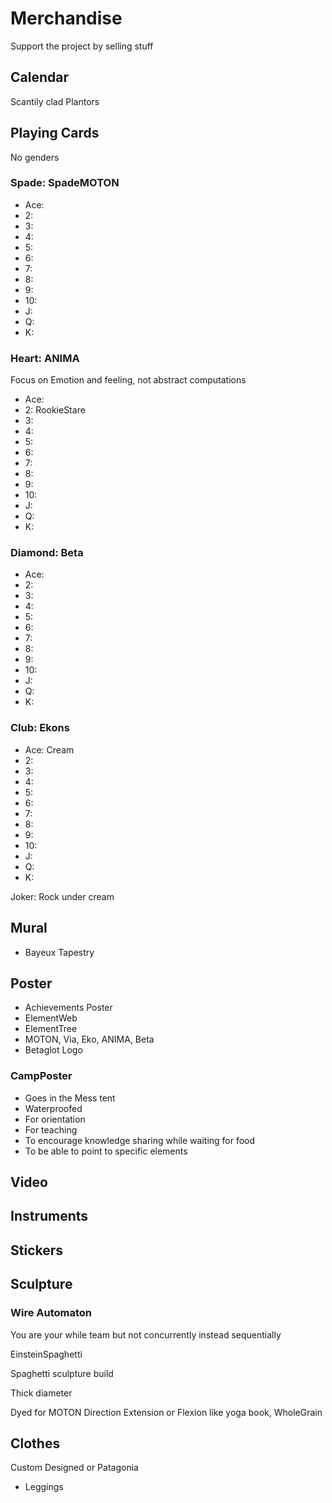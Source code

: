 # Merchandise

Support the project by selling stuff

## Calendar

Scantily clad Plantors

## Playing Cards

No genders

### <motor>Spade: SpadeMOTON</motor>

- Ace:
- 2:
- 3:
- 4:
- 5:
- 6:
- 7:
- 8:
- 9:
- 10:
- J:
- Q:
- K:

### <anima>Heart: ANIMA</anima>

Focus on Emotion and feeling, not abstract computations

- Ace:
- 2: RookieStare
- 3:
- 4:
- 5:
- 6:
- 7:
- 8:
- 9:
- 10:
- J:
- Q:
- K:

### <via>Diamond: Beta</via>

- Ace:
- 2:
- 3:
- 4:
- 5:
- 6:
- 7:
- 8:
- 9:
- 10:
- J:
- Q:
- K:

### <ekos>Club: Ekons</ekos>

- Ace: Cream
- 2:
- 3:
- 4:
- 5:
- 6:
- 7:
- 8:
- 9:
- 10:
- J:
- Q:
- K:

Joker: Rock under cream

## Mural

- Bayeux Tapestry

## Poster

- Achievements Poster
- ElementWeb
- ElementTree
- MOTON, Via, Eko, ANIMA, Beta
- Betaglot Logo

### CampPoster

- Goes in the Mess tent
- Waterproofed
- For orientation
- For teaching
- To encourage knowledge sharing while waiting for food
- To be able to point to specific elements

## Video

## Instruments

## Stickers

## Sculpture

### Wire Automaton

You are your while team but not concurrently instead sequentially

EinsteinSpaghetti

Spaghetti sculpture build

Thick diameter

Dyed for MOTON Direction Extension or Flexion like yoga book,
 WholeGrain

## Clothes

Custom Designed or Patagonia

- Leggings
